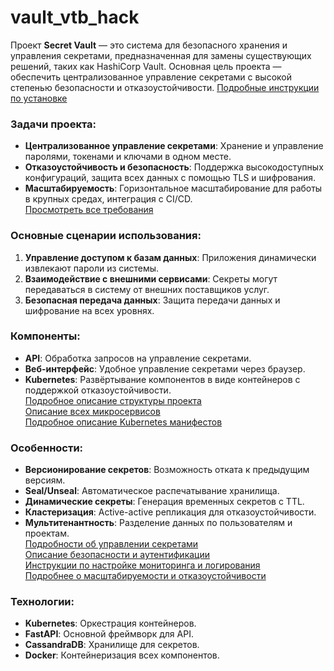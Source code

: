 # vault_vtb_hack

Проект **Secret Vault** — это система для безопасного хранения и управления секретами, предназначенная для замены существующих решений, таких как HashiCorp Vault. Основная цель проекта — обеспечить централизованное управление секретами с высокой степенью безопасности и отказоустойчивости.
[Подробные инструкции по установке](./installation.md)

### Задачи проекта:
- **Централизованное управление секретами**: Хранение и управление паролями, токенами и ключами в одном месте.
- **Отказоустойчивость и безопасность**: Поддержка высокодоступных конфигураций, защита всех данных с помощью TLS и шифрования.
- **Масштабируемость**: Горизонтальное масштабирование для работы в крупных средах, интеграция с CI/CD. \
[Просмотреть все требования](./requirements.md)

### Основные сценарии использования:
1. **Управление доступом к базам данных**: Приложения динамически извлекают пароли из системы.
2. **Взаимодействие с внешними сервисами**: Секреты могут передаваться в систему от внешних поставщиков услуг.
3. **Безопасная передача данных**: Защита передачи данных и шифрование на всех уровнях.

### Компоненты:
- **API**: Обработка запросов на управление секретами.
- **Веб-интерфейс**: Удобное управление секретами через браузер.
- **Kubernetes**: Развёртывание компонентов в виде контейнеров с поддержкой отказоустойчивости. \
[Подробное описание структуры проекта](./structure.md) \
[Описание всех микросервисов](./components.md) \
[Подробное описание Kubernetes манифестов](./manifests.md) 

### Особенности:
- **Версионирование секретов**: Возможность отката к предыдущим версиям.
- **Seal/Unseal**: Автоматическое распечатывание хранилища.
- **Динамические секреты**: Генерация временных секретов с TTL.
- **Кластеризация**: Active-active репликация для отказоустойчивости.
- **Мультитенантность**: Разделение данных по пользователям и проектам. \
[Подробности об управлении секретами](./secrets-management.md) \
[Описание безопасности и аутентификации](./security-authentication.md) \
[Инструкции по настройке мониторинга и логирования](./monitoring-logging.md) \
[Подробнее о масштабируемости и отказоустойчивости](./scalability-availability.md)

### Технологии:
- **Kubernetes**: Оркестрация контейнеров.
- **FastAPI**: Основной фреймворк для API.
- **CassandraDB**: Хранилище для секретов.
- **Docker**: Контейнеризация всех компонентов.
